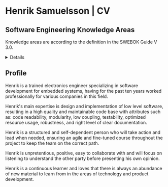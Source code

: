 # Henrik Samuelsson | CV

## Software Engineering Knowledge Areas

Knowledge areas are according to the definition in the SWEBOK Guide V 3.0. 

<details>
(SW = software)

| Knowledge Area                       | Self Assesed Rating |
| ---                                  | ---                 |
| SW Requirements                      | ★ ★ ★ ★ ☆ |
| SW Design                            | ★ ★ ★ ☆ ☆ |
| SW Construction                      | ★ ★ ★ ☆ ☆ |
| SW Testing                           | ★ ★ ★ ☆ ☆ |
| SW Maintenance                       | ★ ★ ★ ★ ☆ |
| SW Configuration Management          | ★ ★ ☆ ☆ ☆ |
| SW Engineering Management            | ★ ★ ☆ ☆ ☆ |
| SW Engineering Process               | ★ ★ ★ ☆ ☆ |
| SW Engineering Models and Methods    | ★ ★ ☆ ☆ ☆ |
| SW Quality                           | ★ ★ ★ ★ ☆ |
| SW Engineering Professional Practice | ★ ★ ★ ☆ ☆ |
| SW Engineering Economics             | ★ ★ ☆ ☆ ☆ |
| Computing Foundations                | ★ ★ ★ ☆ ☆ |
| Mathematical Foundations             | ★ ★ ★ ☆ ☆ |
| Engineering Foundations              | ★ ★ ★ ☆ ☆ |
</details>

## Profile

Henrik is a trained electronics engineer specializing in software development for embedded systems, having for the past ten years worked professionally for various companies in this field.

Henrik's main expertise is design and implementation of low level software, resulting in a high quality and maintainable code base with attributes such as: code readability, modularity, low coupling, testability, optimized resource usage, robustness, and right level of clear documentation.

Henrik is a structured and self-dependent person who will take action and lead when needed, ensuring an agile and fine-tuned course throughout the project to keep the  team on the correct path.

Henrik is unpretentious, positive, easy to collaborate with and will focus on listening to understand the other party before presenting his own opinion.

Henrik is a continuous learner and loves that there is always an abundance of new material to learn from in the areas of technology and product development.

<!--
**HenrikSamuelsson/henriksamuelsson** is a ✨ _special_ ✨ repository because its `README.md` (this file) appears on your GitHub profile.

Here are some ideas to get you started:

- 🔭 I’m currently working on ...
- 🌱 I’m currently learning ...
- 👯 I’m looking to collaborate on ...
- 🤔 I’m looking for help with ...
- 💬 Ask me about ...
- 📫 How to reach me: ...
- 😄 Pronouns: ...
- ⚡ Fun fact: ...
-->
